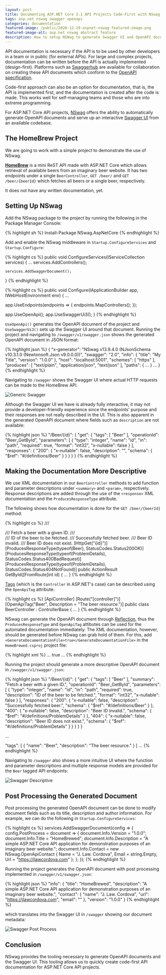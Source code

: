 ```yaml
---
layout: post
title: Documenting ASP.NET Core 3.1 API Projects Code-First with NSwag
tags: asp.net nswag swagger openapi
categories: documentation
featured-image: /public/2020-12-19-aspnet-nswag-featured-image.png
featured-image-alt: asp.net nswag abstract feature
description: How to setup NSWag to generate Swagger UI and OpenAPI documentation.
---
```


API documentation is necessary if the API is to be used by other developers in a team or in public (for external APIs). For large and complex projects, documentation can be written before the API is actually implemented (design-first). Platforms such as [Swaggerhub](https://swagger.io/tools/swaggerhub/) are available for collaboration on creating these API documents which conform to the [OpenAPI specification](http://spec.openapis.org/oas/v3.0.3).

Code-first approach can also be an option for documentation, that is, the API is implemented first, and the documentation is created after the code is made. This works well for self-managing teams and those who are into extreme programming.

For ASP.NET Core API projects, [NSwag](https://github.com/RicoSuter/NSwag) offers the ability to automatically generate OpenAPI documents  and serve up an interactive [Swagger UI](https://swagger.io/tools/swagger-ui/) from an available codebase.

## The HomeBrew Project

We are going to work with a simple project to demonstrate the use of NSwag.

**[HomeBrew](https://github.com/jlawcordova/homebrewed)** is a mini ReST API made with ASP.NET Core which allows retrieval of available beers from an imaginary beer website. It has two endpoints under a single `BeerController`, `GET /beer/` and `GET /beer/{beerId}` which fetches all beers or a single beer, respectively.

It does not have any written documentation, yet.

## Setting Up NSwag

Add the NSwag package to the project by running the following in the Package Manager Console:

{% highlight sh %}
Install-Package NSwag.AspNetCore
{% endhighlight %}

Add and enable the NSwag middleware in `Startup.ConfigureServices` and `Startup.Configure`:

{% highlight cs %}
public void ConfigureServices(IServiceCollection services)
{
    ...
    services.AddControllers();

    services.AddSwaggerDocument();
}
{% endhighlight %}

{% highlight cs %}
public void Configure(IApplicationBuilder app, IWebHostEnvironment env)
{
  ...

  app.UseEndpoints(endpoints =>
  {
      endpoints.MapControllers();
  });

  app.UseOpenApi();
  app.UseSwaggerUi3();
}
{% endhighlight %}

`UseOpenApi()` generates the OpenAPI document of the project and `UseSwaggerUi3()` sets up the Swagger UI around that document. Running the project and navigating to `/swagger/v1/swagger.json` shows the generated OpenAPI document in JSON format:

{% highlight json %}
{
  "x-generator": "NSwag v13.9.4.0 (NJsonSchema v10.3.1.0 (Newtonsoft.Json v9.0.0.0))",
  "swagger": "2.0",
  "info": {
    "title": "My Title",
    "version": "1.0.0"
  },
  "host": "localhost:5001",
  "schemes": [
    "https"
  ],
  "produces": [
    "text/plain",
    "application/json",
    "text/json"
  ],
  "paths": {
    ...
  }
  ...
}
{% endhighlight %}

Navigating to `/swagger` shows the Swagger UI where actual HTTP requests can be made to the HomeBrew API.

![Generic Swagger](/public/2020-12-19-barebone-swagger.png "Generic Swagger")

Although the Swagger UI we have is already fully interactive, it may not provide a developer-friendly experience since the endpoints' purpose and their responses are not really described in the UI. This is also apparent in the generated OpenAPI document where fields such as `description` are not available:

{% highlight json %}
"/Beer/{id}": {
  "get": {
    "tags": [
      "Beer"
    ],
    "operationId": "Beer_GetById",
    "parameters": [
      {
        "type": "integer",
        "name": "id",
        "in": "path",
        "required": true,
        "format": "int32",
        "x-nullable": false
      }
    ],
    "responses": {
      "200": {
        "x-nullable": false,
        "description": "",
        "schema": {
          "$ref": "#/definitions/Beer"
        }
      }
    }
  }
}
{% endhighlight %}

## Making the Documentation More Descriptive

We use XML documentation in our `BeerController` methods to add function and parameter descriptions under `<summary>` and `<param>`, respectively. Response descriptions are added through the use of the `<response>` XML documentation and the `ProducesResponseType` attribute.

The following shows how documentation is done for the `GET /beer/{beerId}` method:

{% highlight cs %}
/// <summary>
/// Fetch a beer with a given ID.
/// </summary>
/// <param name="id">ID of the beer to be fetched.</param>
/// <response code="200">Successfully fetched beer.</response>
/// <response code="400">Beer ID invalid.</response>
/// <response code="404">Beer ID does not exist.</response>
[HttpGet("{id}")]
[ProducesResponseType(typeof(Beer), StatusCodes.Status200OK)]
[ProducesResponseType(typeof(ProblemDetails), StatusCodes.Status400BadRequest)]
[ProducesResponseType(typeof(ProblemDetails), StatusCodes.Status404NotFound)]
public ActionResult<Beer> GetById([FromRoute]int id)
{
  ...
}
{% endhighlight %}

[Tags](https://swagger.io/specification/#tag-object) (which is the `Controller` in ASP.NET's case) can be described using the `OpenApiTag` attribute:

{% highlight cs %}
[ApiController]
[Route("[controller]")]
[OpenApiTag("Beer", Description = "The beer resource.")]
public class BeerController : ControllerBase
{
  ...
}
{% endhighlight %}

NSwag can generate the OpenAPI document through [Reflection](https://docs.microsoft.com/en-us/dotnet/csharp/programming-guide/concepts/reflection), thus the `ProducesResponseType` and `OpenApiTag` attibutes can be used for the automated documentation immediately. The XML documentation, however, should be generated before NSwag can grab hold of them. For this, add `<GenerateDocumentationFile>true</GenerateDocumentationFile>` in the `HomeBrewed.csproj` project file:

{% highlight xml %}
<PropertyGroup>
  ...
  <GenerateDocumentationFile>true</GenerateDocumentationFile>
  ...
</PropertyGroup>
{% endhighlight %}

Running the project should generate a more descriptive OpenAPI document in `/swagger/v1/swagger.json`:

{% highlight json %}
"/Beer/{id}": {
  "get": {
    "tags": [
      "Beer"
    ],
    "summary": "Fetch a beer with a given ID.",
    "operationId": "Beer_GetById",
    "parameters": [
      {
        "type": "integer",
        "name": "id",
        "in": "path",
        "required": true,
        "description": "ID of the beer to be fetched.",
        "format": "int32",
        "x-nullable": false
      }
    ],
    "responses": {
      "200": {
        "x-nullable": false,
        "description": "Successfully fetched beer.",
        "schema": {
          "$ref": "#/definitions/Beer"
        }
      },
      "400": {
        "x-nullable": false,
        "description": "Beer ID invalid.",
        "schema": {
          "$ref": "#/definitions/ProblemDetails"
        }
      },
      "404": {
        "x-nullable": false,
        "description": "Beer ID does not exist.",
        "schema": {
          "$ref": "#/definitions/ProblemDetails"
        }
      }
    }
  }
}

...

"tags": [
  {
    "name": "Beer",
    "description": "The beer resource."
  }
]
...
{% endhighlight %}

Navigating to `/swagger` also shows a more intuitive UI where the function and parameter descriptions and multiple response models are provided for the `Beer` tagged API endpoints:

![Swagger Descriptive](/public/2020-12-19-beer-swagger-descriptive.png "Swagger Descriptive")

## Post Processing the Generated Document

Post processing the generated OpenAPI document can be done to modify document fields such as its title, description and author information. For example, we can do the following in `Startup.ConfigureServices`:

{% highlight cs %}
services.AddSwaggerDocument(config =>
{
    config.PostProcess = document =>
    {
        document.Info.Version = "1.0.0";
        document.Info.Title = "HomeBrewed";
        document.Info.Description = "A simple ASP.NET Core API application for demonstration purposes of an imaginary beer website.";
        document.Info.Contact = new NSwag.OpenApiContact
        {
            Name = "J. Law. Cordova",
            Email = string.Empty,
            Url = "https://jlawcordova.com"
        };
    };
});
{% endhighlight %}

Running the project generates the OpenAPI document with post processing implemented in `/swagger/v1/swagger.json`:

{% highlight json %}
"info": {
  "title": "HomeBrewed",
  "description": "A simple ASP.NET Core API application for demonstration purposes of an imaginary beer website.",
  "contact": {
    "name": "J. Law. Cordova",
    "url": "https://jlawcordova.com",
    "email": ""
  },
  "version": "1.0.0"
}
{% endhighlight %}

which translates into the Swagger UI in `/swagger` showing our document metadata:

![Swagger Post Process](/public/2020-12-19-beer-swagger-post-processing.png "Swagger Post Process")

## Conclusion

NSwag provides the tooling necessary to generate OpenAPI documents and the Swagger UI. This tooling allows us to quickly create code-first API documentation for ASP.NET Core API projects.
